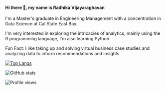 #### Hi there 👋, my name is Radhika Vijayaraghavan
I'm a Master's graduate in Engineering Management with a concentration in Data Science at Cal State East Bay.

I'm very interested in exploring the intricacies of analytics, mainly using the R programming language, I'm also learning Python.

Fun Fact: I like taking up and solving virtual business case studies and analyzing data to inform recommendations and insights

[![Top Langs](https://github-readme-stats.vercel.app/api/top-langs/?username=viradhikaa)](https://github.com/anuraghazra/github-readme-stats)

![GitHub stats](https://github-readme-stats.vercel.app/api?username=viradhikaa&show_icons=true&count_private=true)  

![Profile views](https://gpvc.arturio.dev/viradhikaa)  
